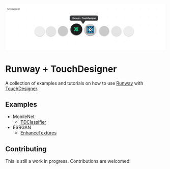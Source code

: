 <p align="center">
  <img src="./assets/cover_runway_touchdesigner_github.jpg">
</p>

# Runway + TouchDesigner

A collection of examples and tutorials on how to use [Runway](https://runwayapp.ai/) with [TouchDesigner](https://www.derivative.ca/).

## Examples

* MobileNet
  * [TDClassifier](MobileNet/TDClassifier)
* ESRGAN
  * [EnhanceTextures](ESRGAN/EnhanceTextures)

## Contributing

This is still a work in progress. Contributions are welcomed!


